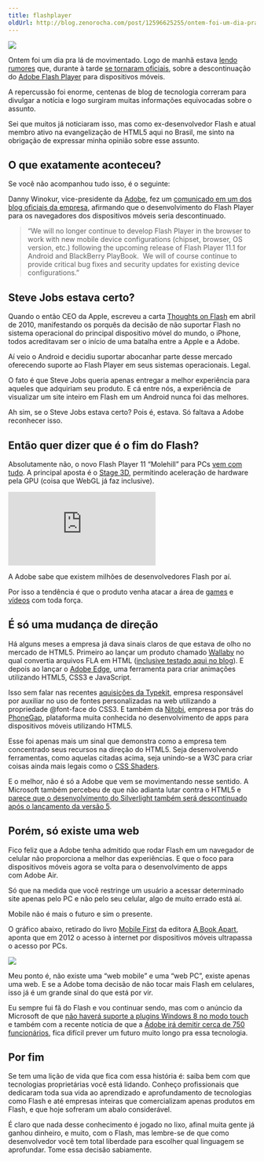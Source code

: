 ```yaml
---
title: flashplayer
oldUrl: http://blog.zenorocha.com/post/12596625255/ontem-foi-um-dia-pra-la-de-movimentado-logo-de
---
```


<p><img src="http://media.tumblr.com/tumblr_lufz89zgIj1qe3219.jpg"/></p>

<p>Ontem foi um dia pra lá de movimentado. Logo de manhã estava <a href="http://www.zdnet.com/blog/perlow/exclusive-adobe-ceases-development-on-mobile-browser-flash-refocuses-efforts-on-html5-updated/19226" target="_blank">lendo rumores</a> que, durante à tarde <a href="http://blogs.adobe.com/conversations/2011/11/flash-focus.html" target="_blank">se tornaram oficiais</a>, sobre a descontinuação do <a href="http://www.adobe.com/br/products/flashplayer.html" target="_blank">Adobe Flash Player</a> para dispositivos móveis.</p>

<p>A repercussão foi enorme, centenas de blog de tecnologia correram para divulgar a notícia e logo surgiram muitas informações equivocadas sobre o assunto.</p>

<p>Sei que muitos já noticiaram isso, mas como ex-desenvolvedor Flash e atual membro ativo na evangelização de HTML5 aqui no Brasil, me sinto na obrigação de expressar minha opinião sobre esse assunto.</p>

<!-- more -->

<h2>O que exatamente aconteceu?</h2>

<p>Se você não acompanhou tudo isso, é o seguinte:</p>

<p>Danny Winokur, vice-presidente da <a href="http://www.adobe.com/" target="_blank">Adobe</a>, fez um <a href="http://blogs.adobe.com/conversations/2011/11/flash-focus.html" target="_blank">comunicado em um dos blog oficiais da empresa</a>, afirmando que o desenvolvimento do Flash Player para os navegadores dos dispositivos móveis seria descontinuado.</p>

<blockquote>

<p>&#8220;We will no longer continue to develop Flash Player in the browser to work with new mobile device configurations (chipset, browser, OS version, etc.) following the upcoming release of Flash Player 11.1 for Android and BlackBerry PlayBook.  We will of course continue to provide critical bug fixes and security updates for existing device configurations.&#8221;</p>

</blockquote>

<h2>Steve Jobs estava certo?</h2>

<p>Quando o então CEO da Apple, escreveu a carta <a href="http://www.apple.com/hotnews/thoughts-on-flash/" target="_blank">Thoughts on Flash</a> em abril de 2010, manifestando os porquês da decisão de não suportar Flash no sistema operacional do principal dispositivo móvel do mundo, o iPhone, todos acreditavam ser o início de uma batalha entre a Apple e a Adobe. </p>

<p>Aí veio o Android e decidiu suportar abocanhar parte desse mercado oferecendo suporte ao Flash Player em seus sistemas operacionais. Legal.</p>

<p>O fato é que Steve Jobs queria apenas entregar a melhor experiência para aqueles que adquiriam seu produto. E cá entre nós, a experiência de visualizar um site inteiro em Flash em um Android nunca foi das melhores. </p>

<p>Ah sim, se o Steve Jobs estava certo? Pois é, estava. Só faltava a Adobe reconhecer isso. </p>

<h2>Então quer dizer que é o fim do Flash?</h2>

<p>Absolutamente não, o novo Flash Player 11 &#8220;Molehill&#8221; para PCs <a href="http://www.adobe.com/products/flashplayer/features._sl_id-contentfilter_sl_featuredisplaytypes_sl_new.html" target="_blank">vem com tudo</a>. A principal aposta é o <a href="http://www.adobe.com/devnet/flashplayer/stage3d.html" target="_blank">Stage 3D</a>, permitindo aceleração de hardware pela GPU (coisa que WebGL já faz inclusive).</p>

<div class="video-wrap">
  <iframe src="http://www.youtube.com/embed/c0IwvN4IdH4" frameborder="0" allowfullscreen="true">
  </iframe>
</div>

<p>A Adobe sabe que existem milhões de desenvolvedores Flash por aí.</p>

<p>Por isso a tendência é que o produto venha atacar a área de <a href="http://www.adobe.com/solutions/gaming.html" target="_blank">games</a> e <a href="http://www.adobe.com/devnet/video.html" target="_blank">vídeos</a> com toda força.</p>

<h2>É só uma mudança de direção</h2>

<p>Há alguns meses a empresa já dava sinais claros de que estava de olho no mercado de HTML5. Primeiro ao lançar um produto chamado <a href="http://labs.adobe.com/technologies/wallaby/" target="_blank">Wallaby</a> no qual convertia arquivos FLA em HTML (<a href="/conversores-de-flash-em-html5" target="_blank">inclusive testado aqui no blog</a>). E depois ao lançar o <a href="http://labs.adobe.com/technologies/edge/" target="_blank">Adobe Edge</a>, uma ferramenta para criar animações utilizando HTML5, CSS3 e JavaScript.</p>

<p>Isso sem falar nas recentes <a href="http://blog.typekit.com/2011/10/03/adobe-acquires-typekit/" target="_blank">aquisições da Typekit</a>, empresa responsável por auxiliar no uso de fontes personalizadas na web utilizando a propriedade @font-face do CSS3. E também da <a href="http://phonegap.com/2011/10/03/nitobi-enters-into-acquisition-agreement-with-adobe-2/" target="_blank">Nitobi</a>, empresa por trás do <a href="http://phonegap.com/" target="_blank">PhoneGap</a>, plataforma muita conhecida no desenvolvimento de apps para dispositivos móveis utilizando HTML5.</p>

<p>Esse foi apenas mais um sinal que demonstra como a empresa tem concentrado seus recursos na direção do HTML5. Seja desenvolvendo ferramentas, como aquelas citadas acima, seja unindo-se a W3C para criar coisas ainda mais legais como o <a href="http://www.adobe.com/devnet/html5/articles/css-shaders.html" target="_blank">CSS Shaders</a>.</p>

<p>E o melhor, não é só a Adobe que vem se movimentando nesse sentido. A Microsoft também percebeu de que não adianta lutar contra o HTML5 e <a href="http://www.theverge.com/2011/11/9/2548975/microsoft-may-halt-development-work-on-silverlight-after-next-release" target="_blank">parece que o desenvolvimento do Silverlight também será descontinuado após o lançamento da versão 5</a>.</p>

<h2>Porém, só existe uma web</h2>

<p>Fico feliz que a Adobe tenha admitido que rodar Flash em um navegador de celular não proporciona a melhor das experiências. E que o foco para dispositivos móveis agora se volta para o desenvolvimento de apps com Adobe Air.</p>

<p>Só que na medida que você restringe um usuário a acessar determinado site apenas pelo PC e não pelo seu celular, algo de muito errado está aí. </p>

<p>Mobile não é mais o futuro e sim o presente. </p>

<p>O gráfico abaixo, retirado do livro <a href="http://www.abookapart.com/products/mobile-first" target="_blank">Mobile First</a> da editora <a href="http://www.abookapart.com/" target="_blank">A Book Apart</a>, aponta que em 2012&#160;o acesso à internet por dispositivos móveis ultrapassa o acesso por PCs.</p>

<p><img src="http://media.tumblr.com/tumblr_luf7feGXKV1qe3219.png"/></p>

<p>Meu ponto é, não existe uma &#8220;web mobile&#8221; e uma &#8220;web PC&#8221;, existe apenas uma web. E se a Adobe toma decisão de não tocar mais Flash em celulares, isso já é um grande sinal do que está por vir.</p>

<p>Eu sempre fui fã do Flash e vou continuar sendo, mas com o anúncio da Microsoft de que <a href="http://idgnow.uol.com.br/internet/2011/09/15/windows-8-pode-significar-fim-do-flash/" target="_blank">não haverá suporte a plugins Windows 8 no modo touch</a> e também com a recente notícia de que a <a href="http://online.wsj.com/article/SB10001424052970204190704577026473714912792.html" target="_blank">Adobe irá demitir cerca de 750 funcionários</a>, fica difícil prever um futuro muito longo pra essa tecnologia.</p>

<h2>Por fim</h2>

<p>Se tem uma lição de vida que fica com essa história é: saiba bem com que tecnologias proprietárias você está lidando. Conheço profissionais que dedicaram toda sua vida ao aprendizado e aprofundamento de tecnologias como Flash e até empresas inteiras que comercializam apenas produtos em Flash, e que hoje sofreram um abalo considerável.</p>

<p>É claro que nada desse conhecimento é jogado no lixo, afinal muita gente já ganhou dinheiro, e muito, com o Flash, mas lembre-se de que como desenvolvedor você tem total liberdade para escolher qual linguagem se aprofundar. Tome essa decisão sabiamente.</p>
